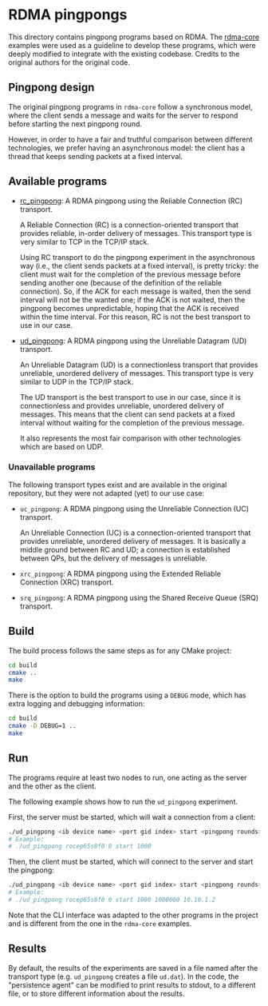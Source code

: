 # RDMA pingpongs

This directory contains pingpong programs based on RDMA.
The [rdma-core](https://github.com/linux-rdma/rdma-core/tree/master/libibverbs/examples) examples were used as a
guideline to develop these programs, which were deeply modified to integrate with the existing codebase.
Credits to the original authors for the original code.

## Pingpong design

The original pingpong programs in `rdma-core` follow a synchronous model, where the client sends a message and waits for
the server to respond before starting the next pingpong round.

However, in order to have a fair and truthful comparison between different technologies, we prefer having an
asynchronous model: the client has a thread that keeps sending packets at a fixed interval.

## Available programs

- [rc_pingpong](rc_pingpong.c): A RDMA pingpong using the Reliable Connection (RC) transport.

  A Reliable Connection (RC) is a connection-oriented transport that provides reliable, in-order delivery of messages.
  This transport type is very similar to TCP in the TCP/IP stack.

  Using RC transport to do the pingpong experiment in the asynchronous way (i.e., the client sends packets at a fixed
  interval), is pretty tricky: the client must wait for the completion of the previous message before sending another
  one (because of the definition of the reliable connection). So, if the ACK for each message is waited, then the send
  interval will not be the wanted one; if the ACK is not waited, then the pingpong becomes unpredictable, hoping that
  the ACK is received within the time interval. For this reason, RC is not the best transport to use in our case.

- [ud_pingpong](ud_pingpong.c): A RDMA pingpong using the Unreliable Datagram (UD) transport.

  An Unreliable Datagram (UD) is a connectionless transport that provides unreliable, unordered delivery of messages.
  This transport type is very similar to UDP in the TCP/IP stack.

  The UD transport is the best transport to use in our case, since it is connectionless and provides unreliable,
  unordered
  delivery of messages. This means that the client can send packets at a fixed interval without waiting for the
  completion of the previous message.

  It also represents the most fair comparison with other technologies which are based on UDP.

### Unavailable programs

The following transport types exist and are available in the original repository, but they were not adapted (yet) to
our use case:

- `uc_pingpong`: A RDMA pingpong using the Unreliable Connection (UC) transport.

  An Unreliable Connection (UC) is a connection-oriented transport that provides unreliable, unordered delivery of
  messages.
  It is basically a middle ground between RC and UD; a connection is established between QPs, but the delivery of
  messages is unreliable.
- `xrc_pingpong`: A RDMA pingpong using the Extended Reliable Connection (XRC) transport.
- `srq_pingpong`: A RDMA pingpong using the Shared Receive Queue (SRQ) transport.

## Build

The build process follows the same steps as for any CMake project:

```bash
cd build
cmake ..
make
```

There is the option to build the programs using a `DEBUG` mode, which has extra logging and debugging information:

```bash
cd build
cmake -D DEBUG=1 ..
make
```

## Run

The programs require at least two nodes to run, one acting as the server and the other as the client.

The following example shows how to run the `ud_pingpong` experiment.

First, the server must be started, which will wait a connection from a client:
```bash
./ud_pingpong <ib device name> <port gid index> start <pingpong rounds>
# Example:
# ./ud_pingpong rocep65s0f0 0 start 1000
```

Then, the client must be started, which will connect to the server and start the pingpong:
```bash
./ud_pingpong <ib device name> <port gid index> start <pingpong rounds> <send interval> <server IP>
# Example:
# ./ud_pingpong rocep65s0f0 0 start 1000 1000000 10.10.1.2
```

Note that the CLI interface was adapted to the other programs in the project and is different from the one in the
`rdma-core` examples.

## Results

By default, the results of the experiments are saved in a file named after the transport type (e.g. `ud_pingpong` creates a file `ud.dat`).
In the code, the "persistence agent" can be modified to print results to stdout, to a different file, or to store different information about the results.